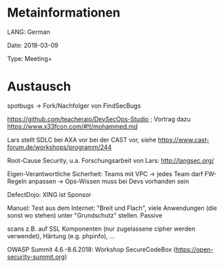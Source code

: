 # Metainformationen
LANG: German 

Date: 2018-03-09

Type: Meeting+

# Austausch

spotbugs -> Fork/Nachfolger von FindSecBugs 

https://github.com/teacheraio/DevSecOps-Studio ; Vortrag dazu https://www.x33fcon.com/#!t/mohammed.md

Lars stellt SDLC bei AXA vor bei der CAST vor, siehe https://www.cast-forum.de/workshops/programm/244

Root-Cause Security, u.a. Forschungsarbeit von Lars: http://langsec.org/

Eigen-Verantwortliche Sicherheit: Teams mit VPC -> jedes Team darf FW-Regeln anpassen -> Ops-Wissen muss bei Devs vorhanden sein

DefectDojo: XING ist Sponsor 

Manuel: Test aus dem Internet: "Breit und Flach", viele Anwendungen (die sonst wo stehen) unter "Grundschutz" stellen. Passive 

scans z.B. auf SSL Komponenten (nur zugelassene cipher werden verwendet), Härtung (e.g. phpinfo),  ...

OWASP Summit 4.6.-8.6.2018: Workshop SecureCodeBox (https://open-security-summit.org)
